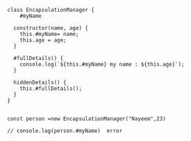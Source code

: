     class EncapsulationManager {
        #myName
    
      constructor(name, age) {
        this.#myName= name;
        this.age = age;
      }
    
      #fullDetails() {
        console.log(`${this.#myName} my name : ${this.age}`);
      }
    
      hiddenDetails() {
        this.#fullDetails();
      }
    }
    
    
    const person =new EncapsulationManager("Nayeem",23)
    
    // console.log(person.#myName)  error
